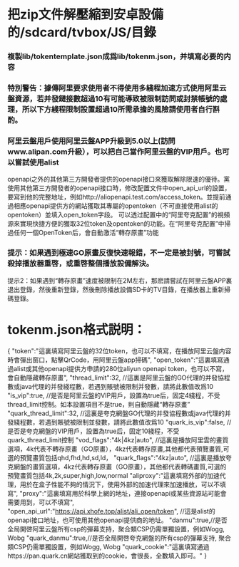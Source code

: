 # 把zip文件解壓縮到安卓設備的/sdcard/tvbox/JS/目錄
### 複製lib/tokentemplate.json成爲lib/tokenm.json，并填寫必要的内容

### 特別警告：據傳阿里要求使用者不得使用多綫程加速方式使用阿里云盤資源，若并發鏈接數超過10有可能導致被限制訪問或封禁帳號的處理，所以下方綫程限制設置超過10所需承擔的風險請使用者自行斟酌。

### 阿里云盤用戶使用阿里云盤APP升級到5.0以上(訪問www.alipan.com升級），可以把自己當作阿里云盤的VIP用戶。也可以嘗試使用alist
openapi之外的其他第三方開發者提供的openapi接口來獲取解除限速的優待。黨使用其他第三方開發者的openapi接口時，修改配置文件中open_api_url的設置，要寫到他的完整地址，例如http://aliopenapi.test.com/access_token。並提前通過相應openapi提供方的網站獲取其專屬的opentoken（不可直接使用alist的opentoken）並填入open_token字段。
可以透过配置中的“阿里夸克配置”的視頻源來實現快捷方便的獲取32位token及opentoken的功能。在“阿里夸克配置”中掃過任何一個OpenToken后，會自動激活“轉存原畫”功能

### 提示：如果遇到極速GO原畫反復快速報錯，不一定是被封號，可嘗試殺掉播放器重啓，或重啓整個播放設備解決。
提示2：如果遇到“轉存原畫”速度被限制在2M左右，那麽請嘗試在阿里云盤APP裏退出登錄，然後重新登錄，然後刪除播放設備SD卡的TV目錄，在播放器上重新掃碼登錄。

# tokenm.json格式説明：
{
"token":"這裏填寫阿里云盤的32位token，也可以不填寫，在播放阿里云盤内容時會彈出窗口，點擊QrCode，用阿里云盤app掃碼",
"open_token":"這裏填寫通過alist或其他openapi提供方申請的280位aliyun openapi token，也可以不寫，會自動隱藏轉存原畫",
"thread_limit":32, //這裏是阿里云盤的GO代理的并發協程數或java代理的并發綫程數，若遇到賬號被限制并發數，請將此數值改爲10
"is_vip":true, //是否是阿里云盤的VIP用戶，設置為true后，固定4綫程，不受thread_limit控制。如本設置項目不是true，則自動隱藏“轉存原畫”
"quark_thread_limit":32, //這裏是夸克網盤GO代理的并發協程數或java代理的并發綫程數，若遇到賬號被限制並發數，請將此數值改爲10
"quark_is_vip":false, //是否是夸克網盤的VIP用戶，設置為true后，固定10綫程，不受quark_thread_limit控制
"vod_flags":"4k|4kz|auto", //這裏是播放阿里雲的畫質選項，4k代表不轉存原畫（GO原畫），4kz代表轉存原畫,其他都代表預覽畫質,可選的預覽畫質包括qhd,fhd,hd,sd,ld，
"quark_flags":"4kz|auto", //這裏是播放夸克網盤的畫質選項，4kz代表轉存原畫（GO原畫），其他都代表轉碼畫質,可選的預覽畫質包括4k,2k,super,high,low,normal
"aliproxy":"這裏填寫外部的加速代理，用於在盒子性能不夠的情況下，使用外部的加速代理來加速播放，可以不填寫",
"proxy":"這裏填寫用於科學上網的地址，連接openapi或某些資源站可能會需要用到，可以不填寫",
"open_api_url":"https://api.xhofe.top/alist/ali_open/token", //這是alist的openapi接口地址，也可使用其他openapi提供商的地址。
"danmu":true,//是否全局開啓阿里云盤所有csp的彈幕支持，聚合類CSP仍需單獨設置，例如Wogg, Wobg
"quark_danmu":true,//是否全局開啓夸克網盤的所有csp的彈幕支持, 聚合類CSP仍需單獨設置，例如Wogg, Wobg
"quark_cookie":"這裏填寫通過https://pan.quark.cn網站獲取到的cookie，會很長，全數填入即可。"
}
